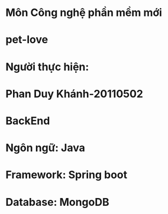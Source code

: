 # Môn Công nghệ phần mềm mới
# pet-love
# Người thực hiện: 
# Phan Duy Khánh-20110502

# BackEnd
# Ngôn ngữ: Java
# Framework: Spring boot
# Database: MongoDB
